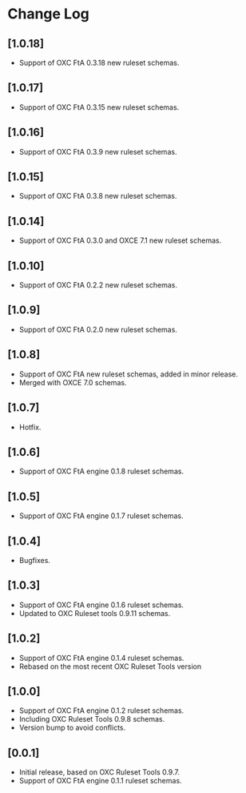 # Change Log
## [1.0.18]
- Support of OXC FtA 0.3.18 new ruleset schemas.
## [1.0.17]
- Support of OXC FtA 0.3.15 new ruleset schemas.
## [1.0.16]
- Support of OXC FtA 0.3.9 new ruleset schemas.
## [1.0.15]
- Support of OXC FtA 0.3.8 new ruleset schemas.
## [1.0.14]
- Support of OXC FtA 0.3.0 and OXCE 7.1 new ruleset schemas.
## [1.0.10]
- Support of OXC FtA 0.2.2 new ruleset schemas.
## [1.0.9]
- Support of OXC FtA 0.2.0 new ruleset schemas.
## [1.0.8]
- Support of OXC FtA new ruleset schemas, added in minor release.
- Merged with OXCE 7.0 schemas.
## [1.0.7]
- Hotfix.
## [1.0.6]
- Support of OXC FtA engine 0.1.8 ruleset schemas.
## [1.0.5]
- Support of OXC FtA engine 0.1.7 ruleset schemas.
## [1.0.4]
- Bugfixes.
## [1.0.3]
- Support of OXC FtA engine 0.1.6 ruleset schemas.
- Updated to OXC Ruleset tools 0.9.11 schemas.
## [1.0.2]
- Support of OXC FtA engine 0.1.4 ruleset schemas.
- Rebased on the most recent OXC Ruleset Tools version

## [1.0.0]
- Support of OXC FtA engine 0.1.2 ruleset schemas.
- Including OXC Ruleset Tools 0.9.8 schemas.
- Version bump to avoid conflicts.

## [0.0.1]
- Initial release, based on OXC Ruleset Tools 0.9.7.
- Support of OXC FtA engine 0.1.1 ruleset schemas.
